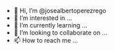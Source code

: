 - 👋 Hi, I’m @josealbertoperezrego
- 👀 I’m interested in ...
- 🌱 I’m currently learning ...
- 💞️ I’m looking to collaborate on ...
- 📫 How to reach me ...

<!---
josealbertoperezrego/josealbertoperezrego is a ✨ special ✨ repository because its `README.md` (this file) appears on your GitHub profile.
You can click the Preview link to take a look at your changes.
--->
